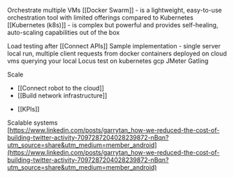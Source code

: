 Orchestrate multiple VMs
[[Docker Swarm]] - is a lightweight, easy-to-use orchestration tool with limited offerings compared to Kubernetes
[[Kubernetes (k8s)]] - is complex but powerful and provides self-healing, auto-scaling capabilities out of the box

Load testing after [[Connect APIs]]
Sample implementation - single server local run, multiple client requests from docker containers deployed on cloud vms querying your local
Locus test on kubernetes gcp
JMeter
Gatling

Scale
- [[Connect robot to the cloud]]
- [[Build network infrastructure]]
* [[KPIs]]

Scalable systems  
[https://www.linkedin.com/posts/garrytan_how-we-reduced-the-cost-of-building-twitter-activity-7097287204028239872-nBqn?utm_source=share&utm_medium=member_android](https://www.linkedin.com/posts/garrytan_how-we-reduced-the-cost-of-building-twitter-activity-7097287204028239872-nBqn?utm_source=share&utm_medium=member_android)